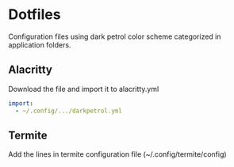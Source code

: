 # Dotfiles

Configuration files using dark petrol color scheme categorized in application folders.

## Alacritty

Download the file and import it to alacritty.yml
~~~yml
import: 
  - ~/.config/.../darkpetrol.yml
~~~

## Termite

Add the lines in termite configuration file (~/.config/termite/config)
